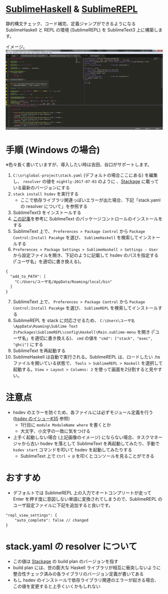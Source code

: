 # [SublimeHaskell](https://github.com/SublimeHaskell/SublimeHaskell) & [SublimeREPL](https://github.com/wuub/SublimeREPL)
静的構文チェック、コード補完、定義ジャンプができるようになる SublimeHaskell と REPL の環境 (SublimeREPL) を SublimeText3 上に構築します。

イメージ。
![](https://github.com/yuichiro-yoshida/haskell-tips/raw/master/img/sublimehaskell.png)

# 手順 (Windows の場合)
※色々長く書いていますが、導入したい時は吉田、谷口がサポートします。
1. `C:\sr\global-project\stack.yaml` (デフォルトの場合ここにある) を編集し、 `resolver` の値を `nightly-2017-07-03` のように 、[Stackage](https://www.stackage.org/) に載っている最新のバージョンにする
2. `stack install hsdev` を実行する
    - ここで依存ライブラリ関連っぽいエラーが出た場合、下記「stack.yaml の resolver について」を参照する
3. SublimeText3 をインストールする
4. [この記事](http://futago-life.com/sublime-text3-wiki/first-step/install/package-control)を参考に SublimeText のパッケージコントロールのインストールをする
5. SublimeText 上で、 `Preferences > Package Control` から `Package Control:Install Pacakge` を選び、 `SublimeHaskell` を検索してインストールする
6. `Preferences > Package Settings > SublimeHaskell > Settings - User` から設定ファイルを開き、下記のように記載して hsdev のパスを指定する (「ユーザ名」を適切に書き換える)。
```
{
  "add_to_PATH": [
    "C:/Users/ユーザ名/AppData/Roaming/local/bin"
  ]
}
```
7. SublimeText 上で、 `Preferences > Package Control` から `Package Control:Install Pacakge` を選び、 `SublimeREPL` を検索してインストールする
8. SublimeREPL を stack に対応させるため、 `C:\Users\ユーザ名\AppData\Roaming\Sublime Text 3\Packages\SublimeREPL\config\Haskell\Main.sublime-menu` を開き (「ユーザ名」を適切に書き換える)、 `cmd` の値を `"cmd": ["stack", "exec", "ghci"]` にする
9. SublimeText を再起動する
10. SublimeHaskell は自動で実行される。SublimeREPL は、ロードしたい .hs ファイルを開いている状態で、 `Tools > SublimeREPL > Haskell` を選択して起動する。`View > Layout > Columns: 2` を使って画面を2分割すると見やすい。

# 注意点
- hsdev のエラーを防ぐため、各ファイルには必ずモジュール定義を行う ([hsdev のイシュー#35](https://github.com/mvoidex/hsdev/issues/35) 参照)
    - 1行目に `module ModuleName where` を書くとか
    - 大文字、小文字の一致に気をつける
- 上手く起動しない場合 (上記画像のイメージ) にならない場合、タスクマネージャから古い hsdev を落として SublimeText を再起動してみたり、手動で `hsdev start` コマンドを叩いて hsdev を起動してみたりする
    - SublimeText 上で `Ctrl + @` を叩くとコンソールを見ることができる

# おすすめ
- デフォルトでは SublimeREPL 上の入力でオートコンプリートが走って Enter を押す度に意図しない単語に変換されてしまうので、SublimeREPL のユーザ設定ファイルに下記を追加すると良いです。

```
"repl_view_settings": {
    "auto_complete": false // changed
}
```

# stack.yaml の resolver について
- この値は [Stackage](https://www.stackage.org/) の build plan のバージョンを指す
- build plan には、世の膨大な Haskell ライブラリが相互に衝突しないように整合性チェック済みの各ライブラリのバージョン定義が書いてある
- もし hsdev のインストールで依存ライブラリ関連のエラーが起きる場合、この値を変更すると上手くいくかもしれない
